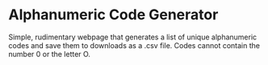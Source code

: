 <h1>Alphanumeric Code Generator</h1>
Simple, rudimentary webpage that generates a list of unique alphanumeric codes and save them to downloads as a .csv file. Codes cannot contain the number 0 or the letter O.

